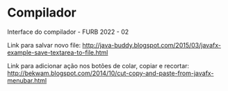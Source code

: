 # Compilador
Interface do compilador - FURB 2022 - 02


Link para salvar novo file: 
http://java-buddy.blogspot.com/2015/03/javafx-example-save-textarea-to-file.html

Link para adicionar ação nos botões de colar, copiar e recortar: 
http://bekwam.blogspot.com/2014/10/cut-copy-and-paste-from-javafx-menubar.html
